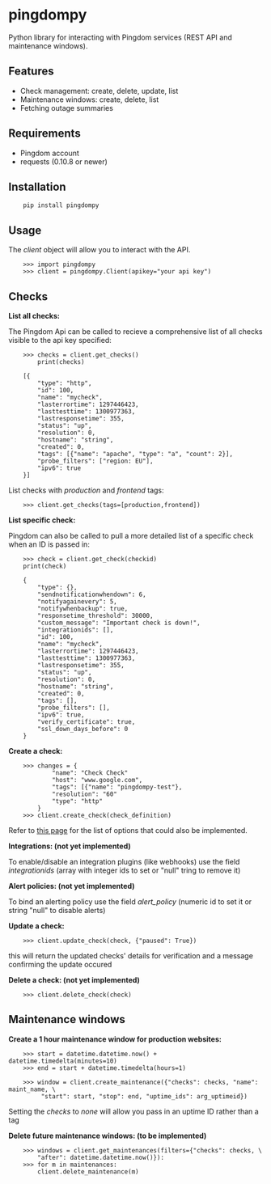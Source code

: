 pingdompy
=========


Python library for interacting with Pingdom services (REST API and maintenance windows).


Features
--------


* Check management: create, delete, update, list
* Maintenance windows: create, delete, list
* Fetching outage summaries

Requirements
------------


* Pingdom account
* requests (0.10.8 or newer)


Installation
------------

```
    pip install pingdompy
```

Usage
-----

The *client* object will allow you to interact with the API.

```
    >>> import pingdompy
    >>> client = pingdompy.Client(apikey="your api key")
```

Checks
------

**List all checks:**

The Pingdom Api can be called to recieve a comprehensive list of all checks visible to the api key specified:

```
    >>> checks = client.get_checks()
        print(checks)

    [{
        "type": "http",
        "id": 100,
        "name": "mycheck",
        "lasterrortime": 1297446423,
        "lasttesttime": 1300977363,
        "lastresponsetime": 355,
        "status": "up",
        "resolution": 0,
        "hostname": "string",
        "created": 0,
        "tags": [{"name": "apache", "type": "a", "count": 2}],
        "probe_filters": ["region: EU"],
        "ipv6": true
    }]
```

List checks with *production* and *frontend* tags:

```
    >>> client.get_checks(tags=[production,frontend])
```

**List specific check:**

Pingdom can also be called to pull a more detailed list of a specific check when an ID is passed in:

```
    >>> check = client.get_check(checkid)
    print(check)

    {
        "type": {},
        "sendnotificationwhendown": 6,
        "notifyagainevery": 5,
        "notifywhenbackup": true,
        "responsetime_threshold": 30000,
        "custom_message": "Important check is down!",
        "integrationids": [],
        "id": 100,
        "name": "mycheck",
        "lasterrortime": 1297446423,
        "lasttesttime": 1300977363,
        "lastresponsetime": 355,
        "status": "up",
        "resolution": 0,
        "hostname": "string",
        "created": 0,
        "tags": [],
        "probe_filters": [],
        "ipv6": true,
        "verify_certificate": true,
        "ssl_down_days_before": 0
    }
```

**Create a check:**

```
    >>> changes = {
            "name": "Check Check"
            "host": "www.google.com",
            "tags": [{"name": "pingdompy-test"},
            "resolution": "60"
            "type": "http"
        }
    >>> client.create_check(check_definition)
```

Refer to [this page](https://docs.pingdom.com/api/#tag/Checks/paths/~1checks/post) for the list of options that could also be implemented.

**Integrations: (not yet implemented)**

To enable/disable an integration plugins (like webhooks) use the field *integrationids* (array with integer ids to set or "null" tring to remove it)

**Alert policies: (not yet implemented)**

To bind an alerting policy use the field *alert_policy* (numeric id to set it or string "null" to disable alerts)


**Update a check:**

```
    >>> client.update_check(check, {"paused": True})
```

this will return the updated checks' details for verification and a message confirming the update occured


**Delete a check: (not yet implemented)**

```
    >>> client.delete_check(check)
```


Maintenance windows
-------------------

**Create a 1 hour maintenance window for production websites:**

```
    >>> start = datetime.datetime.now() + datetime.timedelta(minutes=10)
    >>> end = start + datetime.timedelta(hours=1)

    >>> window = client.create_maintenance({"checks": checks, "name": maint_name, \
         "start": start, "stop": end, "uptime_ids": arg_uptimeid})
```

Setting the *checks* to *none* will allow you pass in an uptime ID rather than a tag


**Delete future maintenance windows: (to be implemented)**

```
    >>> windows = client.get_maintenances(filters={"checks": checks, \ 
        "after": datetime.datetime.now()}):
    >>> for m in maintenances:
        client.delete_maintenance(m)
```